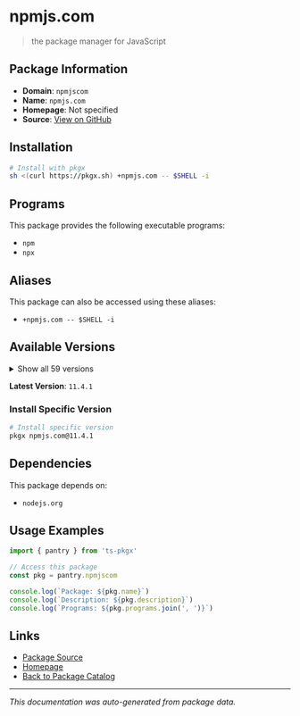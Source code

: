 # npmjs.com

> the package manager for JavaScript

## Package Information

- **Domain**: `npmjscom`
- **Name**: `npmjs.com`
- **Homepage**: Not specified
- **Source**: [View on GitHub](https://github.com/pkgxdev/pantry/tree/main/projects/npmjs.com/package.yml)

## Installation

```bash
# Install with pkgx
sh <(curl https://pkgx.sh) +npmjs.com -- $SHELL -i
```

## Programs

This package provides the following executable programs:

- `npm`
- `npx`

## Aliases

This package can also be accessed using these aliases:

- `+npmjs.com -- $SHELL -i`

## Available Versions

<details>
<summary>Show all 59 versions</summary>

- `11.4.1`, `11.4.0`, `11.3.0`, `11.2.0`, `11.1.0`
- `11.0.0`, `10.9.2`, `10.9.1`, `10.9.0`, `10.8.3`
- `10.8.2`, `10.8.1`, `10.8.0`, `10.7.0`, `10.6.0`
- `10.5.2`, `10.5.1`, `10.5.0`, `10.4.0`, `10.3.0`
- `10.2.5`, `10.2.4`, `10.2.3`, `10.2.2`, `10.2.1`
- `10.2.0`, `10.1.0`, `10.0.0`, `9.9.4`, `9.9.3`
- `9.9.2`, `9.9.1`, `9.9.0`, `9.8.1`, `9.8.0`
- `9.7.2`, `9.7.1`, `9.7.0`, `9.6.7`, `9.6.6`
- `9.6.5`, `9.6.4`, `9.6.3`, `9.6.2`, `9.6.1`
- `9.6.0`, `9.5.1`, `9.5.0`, `9.4.2`, `9.4.1`
- `9.4.0`, `9.3.1`, `9.3.0`, `9.2.0`, `9.1.3`
- `9.1.2`, `9.0.1`, `8.19.4`, `8.19.3`

</details>

**Latest Version**: `11.4.1`

### Install Specific Version

```bash
# Install specific version
pkgx npmjs.com@11.4.1
```

## Dependencies

This package depends on:

- `nodejs.org`

## Usage Examples

```typescript
import { pantry } from 'ts-pkgx'

// Access this package
const pkg = pantry.npmjscom

console.log(`Package: ${pkg.name}`)
console.log(`Description: ${pkg.description}`)
console.log(`Programs: ${pkg.programs.join(', ')}`)
```

## Links

- [Package Source](https://github.com/pkgxdev/pantry/tree/main/projects/npmjs.com/package.yml)
- [Homepage](#)
- [Back to Package Catalog](../package-catalog.md)

---

*This documentation was auto-generated from package data.*
